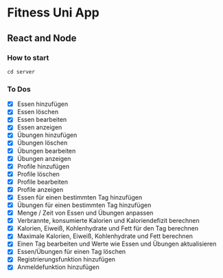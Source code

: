 # Fitness Uni App

## React and Node

### How to start

`cd server`

### To Dos

- [x] Essen hinzufügen
- [x] Essen löschen
- [x] Essen bearbeiten
- [x] Essen anzeigen
- [x] Übungen hinzufügen
- [x] Übungen löschen
- [x] Übungen bearbeiten
- [x] Übungen anzeigen
- [x] Profile hinzufügen
- [x] Profile löschen
- [x] Profile bearbeiten
- [x] Profile anzeigen
- [x] Essen für einen bestimmten Tag hinzufügen
- [x] Übungen für einen bestimmten Tag hinzufügen
- [x] Menge / Zeit von Essen und Übungen anpassen
- [x] Verbrannte, konsumierte Kalorien und Kaloriendefizit berechnen
- [x] Kalorien, Eiweiß, Kohlenhydrate und Fett für den Tag berechnen
- [x] Maximale Kalorien, Eiweiß, Kohlenhydrate und Fett berechnen
- [x] Einen Tag bearbeiten und Werte wie Essen und Übungen aktualisieren
- [x] Essen/Übungen für einen Tag löschen
- [x] Registrierungsfunktion hinzufügen
- [x] Anmeldefunktion hinzufügen
